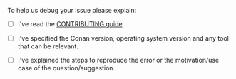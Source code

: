 To help us debug your issue please explain:

- [ ] I've read the [CONTRIBUTING guide](https://github.com/conan-io/conan/blob/develop/.github/CONTRIBUTING.md).
- [ ] I've specified the Conan version, operating system version and any tool that can be relevant.
- [ ] I've explained the steps to reproduce the error or the motivation/use case of the question/suggestion.

